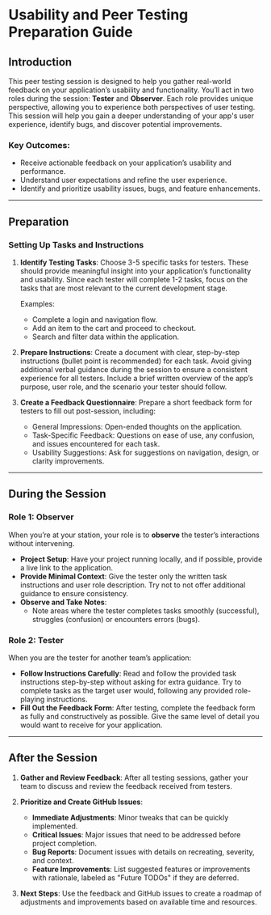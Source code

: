 # Usability and Peer Testing Preparation Guide

## Introduction

This peer testing session is designed to help you gather real-world feedback on your application’s usability and functionality. You’ll act in two roles during the session: **Tester** and **Observer**. Each role provides unique perspective, allowing you to experience both perspectives of user testing. This session will help you gain a deeper understanding of your app's user experience, identify bugs, and discover potential improvements.

### Key Outcomes:
- Receive actionable feedback on your application’s usability and performance.
- Understand user expectations and refine the user experience.
- Identify and prioritize usability issues, bugs, and feature enhancements.

---

## Preparation

### Setting Up Tasks and Instructions

1. **Identify Testing Tasks**: Choose 3-5 specific tasks for testers. These should provide meaningful insight into your application’s functionality and usability. Since each tester will complete 1-2 tasks, focus on the tasks that are most relevant to the current development stage.

    Examples:  
    - Complete a login and navigation flow.
    - Add an item to the cart and proceed to checkout.
    - Search and filter data within the application.

2. **Prepare Instructions**: Create a document with clear, step-by-step instructions (bullet point is recommended) for each task. Avoid giving additional verbal guidance during the session to ensure a consistent experience for all testers. Include a brief written overview of the app’s purpose, user role, and the scenario your tester should follow.

3. **Create a Feedback Questionnaire**: Prepare a short feedback form for testers to fill out post-session, including:
   - General Impressions: Open-ended thoughts on the application.
   - Task-Specific Feedback: Questions on ease of use, any confusion, and issues encountered for each task.
   - Usability Suggestions: Ask for suggestions on navigation, design, or clarity improvements.

---

## During the Session

### Role 1: Observer

When you’re at your station, your role is to **observe** the tester’s interactions without intervening.

- **Project Setup**: Have your project running locally, and if possible, provide a live link to the application.
- **Provide Minimal Context**: Give the tester only the written task instructions and user role description. Try not to not offer additional guidance to ensure consistency.
- **Observe and Take Notes**:
  - Note areas where the tester completes tasks smoothly (successful), struggles (confusion) or encounters errors (bugs).


### Role 2: Tester

When you are the tester for another team’s application:

- **Follow Instructions Carefully**: Read and follow the provided task instructions step-by-step without asking for extra guidance. Try to complete tasks as the target user would, following any provided role-playing instructions.
- **Fill Out the Feedback Form**: After testing, complete the feedback form as fully and constructively as possible. Give the same level of detail you would want to receive for your application.

---

## After the Session

1. **Gather and Review Feedback**: After all testing sessions, gather your team to discuss and review the feedback received from testers.
  
2. **Prioritize and Create GitHub Issues**:
   - **Immediate Adjustments**: Minor tweaks that can be quickly implemented.
   - **Critical Issues**: Major issues that need to be addressed before project completion.
   - **Bug Reports**: Document issues with details on recreating, severity, and context.
   - **Feature Improvements**: List suggested features or improvements with rationale, labeled as "Future TODOs" if they are deferred.

3. **Next Steps**: Use the feedback and GitHub issues to create a roadmap of adjustments and improvements based on available time and resources.
